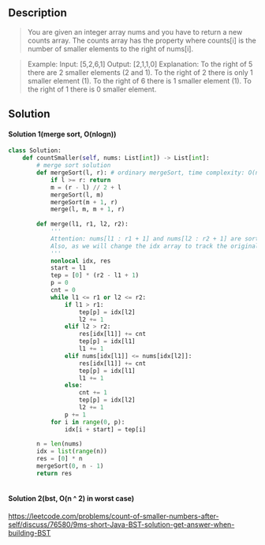 ## Description
>You are given an integer array nums and you have to return a new counts array. The counts array has the property where counts[i] is the number of smaller elements to the right of nums[i].

>Example:
Input: [5,2,6,1]
Output: [2,1,1,0] 
Explanation:
To the right of 5 there are 2 smaller elements (2 and 1).
To the right of 2 there is only 1 smaller element (1).
To the right of 6 there is 1 smaller element (1).
To the right of 1 there is 0 smaller element.

## Solution

#### Solution 1(merge sort, O(nlogn))
```python
class Solution:
    def countSmaller(self, nums: List[int]) -> List[int]:
        # merge sort solution
        def mergeSort(l, r): # ordinary mergeSort, time complexity: O(nlogn)
            if l >= r: return
            m = (r - l) // 2 + l
            mergeSort(l, m)
            mergeSort(m + 1, r)
            merge(l, m, m + 1, r)
        
        def merge(l1, r1, l2, r2):
            '''
            Attention: nums[l1 : r1 + 1] and nums[l2 : r2 + 1] are sorted, therefore, the cnt should be increasing as nums[l1 : r1 + 1] is increasing
            Also, as we will change the idx array to track the original index, nums[idx[i]] is increasing
            '''
            nonlocal idx, res
            start = l1
            tep = [0] * (r2 - l1 + 1)
            p = 0
            cnt = 0
            while l1 <= r1 or l2 <= r2:
                if l1 > r1:
                    tep[p] = idx[l2]
                    l2 += 1
                elif l2 > r2:
                    res[idx[l1]] += cnt
                    tep[p] = idx[l1]
                    l1 += 1
                elif nums[idx[l1]] <= nums[idx[l2]]:
                    res[idx[l1]] += cnt
                    tep[p] = idx[l1]
                    l1 += 1
                else:
                    cnt += 1
                    tep[p] = idx[l2]
                    l2 += 1
                p += 1
            for i in range(0, p):
                idx[i + start] = tep[i]
                
        n = len(nums)
        idx = list(range(n))
        res = [0] * n
        mergeSort(0, n - 1)
        return res
        
```
#### Solution 2(bst, O(n ^ 2) in worst case)

https://leetcode.com/problems/count-of-smaller-numbers-after-self/discuss/76580/9ms-short-Java-BST-solution-get-answer-when-building-BST

